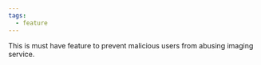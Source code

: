 ```yaml
---
tags:
  - feature
---
```

This is must have feature to prevent malicious users from abusing imaging service.
